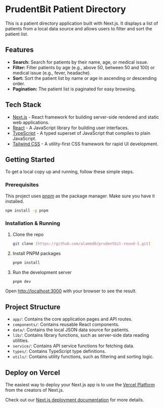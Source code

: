 # PrudentBit Patient Directory

This is a patient directory application built with Next.js. It displays a list of patients from a local data source and allows users to filter and sort the patient list.

## Features

- **Search:** Search for patients by their name, age, or medical issue.
- **Filter:** Filter patients by age (e.g., above 50, between 50 and 100) or medical issue (e.g., fever, headache).
- **Sort:** Sort the patient list by name or age in ascending or descending order.
- **Pagination:** The patient list is paginated for easy browsing.

## Tech Stack

- [Next.js](https://nextjs.org/) - React framework for building server-side rendered and static web applications.
- [React](https://reactjs.org/) - A JavaScript library for building user interfaces.
- [TypeScript](https://www.typescriptlang.org/) - A typed superset of JavaScript that compiles to plain JavaScript.
- [Tailwind CSS](https://tailwindcss.com/) - A utility-first CSS framework for rapid UI development.

## Getting Started

To get a local copy up and running, follow these simple steps.

### Prerequisites

This project uses [pnpm](https://pnpm.io/) as the package manager. Make sure you have it installed.

```bash
npm install -g pnpm
```

### Installation & Running

1.  Clone the repo
    ```sh
    git clone [https://github.com/alammd0/prudentbit-round-1.git]
    ```
2.  Install PNPM packages
    ```sh
    pnpm install
    ```
3.  Run the development server
    ```bash
    pnpm dev
    ```

Open [http://localhost:3000](http://localhost:3000) with your browser to see the result.

## Project Structure

-   `app/`: Contains the core application pages and API routes.
-   `components/`: Contains reusable React components.
-   `data/`: Contains the local JSON data source for patients.
-   `lib/`: Contains library functions, such as server-side data reading utilities.
-   `service/`: Contains API service functions for fetching data.
-   `types/`: Contains TypeScript type definitions.
-   `utils/`: Contains utility functions, such as filtering and sorting logic.

## Deploy on Vercel

The easiest way to deploy your Next.js app is to use the [Vercel Platform](https://vercel.com/new?utm_medium=default-template&filter=next.js&utm_source=create-next-app&utm_campaign=create-next-app-readme) from the creators of Next.js.

Check out our [Next.js deployment documentation](https://nextjs.org/docs/app/building-your-application/deploying) for more details.
